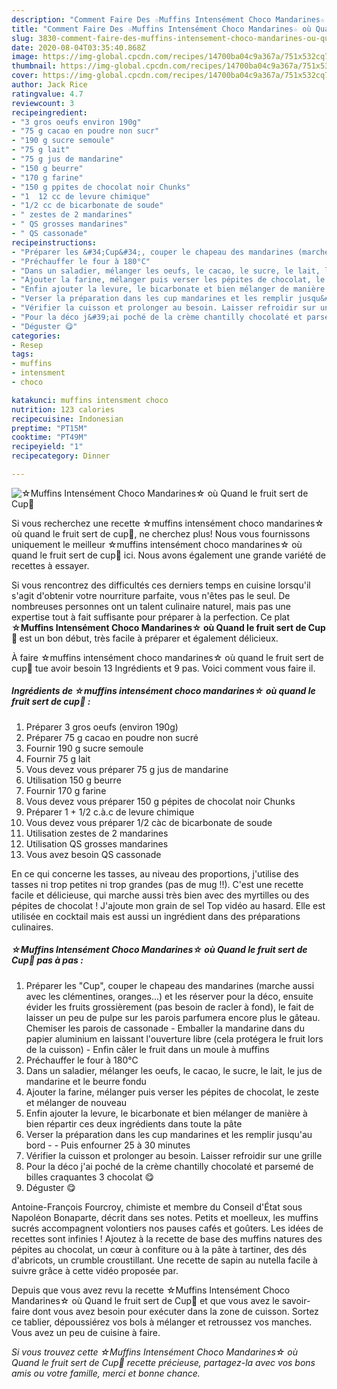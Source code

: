 ```yaml
---
description: "Comment Faire Des ☆Muffins Intensément Choco Mandarines☆ où Quand le fruit sert de Cup🍊"
title: "Comment Faire Des ☆Muffins Intensément Choco Mandarines☆ où Quand le fruit sert de Cup🍊"
slug: 3830-comment-faire-des-muffins-intensement-choco-mandarines-ou-quand-le-fruit-sert-de-cup
date: 2020-08-04T03:35:40.868Z
image: https://img-global.cpcdn.com/recipes/14700ba04c9a367a/751x532cq70/☆muffins-intensement-choco-mandarines☆-ou-quand-le-fruit-sert-de-cup🍊-photo-principale-de-la-recette.jpg
thumbnail: https://img-global.cpcdn.com/recipes/14700ba04c9a367a/751x532cq70/☆muffins-intensement-choco-mandarines☆-ou-quand-le-fruit-sert-de-cup🍊-photo-principale-de-la-recette.jpg
cover: https://img-global.cpcdn.com/recipes/14700ba04c9a367a/751x532cq70/☆muffins-intensement-choco-mandarines☆-ou-quand-le-fruit-sert-de-cup🍊-photo-principale-de-la-recette.jpg
author: Jack Rice
ratingvalue: 4.7
reviewcount: 3
recipeingredient:
- "3 gros oeufs environ 190g"
- "75 g cacao en poudre non sucr"
- "190 g sucre semoule"
- "75 g lait"
- "75 g jus de mandarine"
- "150 g beurre"
- "170 g farine"
- "150 g ppites de chocolat noir Chunks"
- "1  12 cc de levure chimique"
- "1/2 cc de bicarbonate de soude"
- " zestes de 2 mandarines"
- " QS grosses mandarines"
- " QS cassonade"
recipeinstructions:
- "Préparer les &#34;Cup&#34;, couper le chapeau des mandarines (marche aussi avec les clémentines, oranges...) et les réserver pour la déco, ensuite évider les fruits grossièrement (pas besoin de racler à fond), le fait de laisser un peu de pulpe sur les parois parfumera encore plus le gâteau. Chemiser les parois de cassonade Emballer la mandarine dans du papier aluminium en laissant l&#39;ouverture libre (cela protégera le fruit lors de la cuisson) Enfin câler le fruit dans un moule à muffins"
- "Préchauffer le four à 180°C"
- "Dans un saladier, mélanger les oeufs, le cacao, le sucre, le lait, le jus de mandarine et le beurre fondu"
- "Ajouter la farine, mélanger puis verser les pépites de chocolat, le zeste et mélanger de nouveau"
- "Enfin ajouter la levure, le bicarbonate et bien mélanger de manière à bien répartir ces deux ingrédients dans toute la pâte"
- "Verser la préparation dans les cup mandarines et les remplir jusqu&#39;au bord   Puis enfourner 25 à 30 minutes"
- "Vérifier la cuisson et prolonger au besoin. Laisser refroidir sur une grille"
- "Pour la déco j&#39;ai poché de la crème chantilly chocolaté et parsemé de billes craquantes 3 chocolat 😋"
- "Déguster 😋"
categories:
- Resep
tags:
- muffins
- intensment
- choco

katakunci: muffins intensment choco 
nutrition: 123 calories
recipecuisine: Indonesian
preptime: "PT15M"
cooktime: "PT49M"
recipeyield: "1"
recipecategory: Dinner

---
```



![☆Muffins Intensément Choco Mandarines☆ où Quand le fruit sert de Cup🍊](https://img-global.cpcdn.com/recipes/14700ba04c9a367a/751x532cq70/☆muffins-intensement-choco-mandarines☆-ou-quand-le-fruit-sert-de-cup🍊-photo-principale-de-la-recette.jpg)

Si vous recherchez une recette ☆muffins intensément choco mandarines☆ où quand le fruit sert de cup🍊, ne cherchez plus! Nous vous fournissons uniquement le meilleur ☆muffins intensément choco mandarines☆ où quand le fruit sert de cup🍊 ici. Nous avons également une grande variété de recettes à essayer.

Si vous rencontrez des difficultés ces derniers temps en cuisine lorsqu'il s'agit d'obtenir votre nourriture parfaite, vous n'êtes pas le seul. De nombreuses personnes ont un talent culinaire naturel, mais pas une expertise tout à fait suffisante pour préparer à la perfection. Ce plat <strong> ☆Muffins Intensément Choco Mandarines☆ où Quand le fruit sert de Cup🍊 </strong> est un bon début, très facile à préparer et également délicieux.

<!--inarticleads1-->

À faire ☆muffins intensément choco mandarines☆ où quand le fruit sert de cup🍊 tue avoir besoin 13 Ingrédients et 9 pas. Voici comment vous faire il.

##### Ingrédients de ☆muffins intensément choco mandarines☆ où quand le fruit sert de cup🍊 :

1. Préparer 3 gros oeufs (environ 190g)
1. Préparer 75 g cacao en poudre non sucré
1. Fournir 190 g sucre semoule
1. Fournir 75 g lait
1. Vous devez vous préparer 75 g jus de mandarine
1. Utilisation 150 g beurre
1. Fournir 170 g farine
1. Vous devez vous préparer 150 g pépites de chocolat noir Chunks
1. Préparer 1 + 1/2 c.à.c de levure chimique
1. Vous devez vous préparer 1/2 càc de bicarbonate de soude
1. Utilisation  zestes de 2 mandarines
1. Utilisation  QS grosses mandarines
1. Vous avez besoin  QS cassonade


En ce qui concerne les tasses, au niveau des proportions, j&#39;utilise des tasses ni trop petites ni trop grandes (pas de mug !!). C&#39;est une recette facile et délicieuse, qui marche aussi très bien avec des myrtilles ou des pépites de chocolat ! J&#39;ajoute mon grain de sel Top vidéo au hasard. Elle est utilisée en cocktail mais est aussi un ingrédient dans des préparations culinaires. 

<!--inarticleads2-->

##### ☆Muffins Intensément Choco Mandarines☆ où Quand le fruit sert de Cup🍊 pas à pas :

1. Préparer les &#34;Cup&#34;, couper le chapeau des mandarines (marche aussi avec les clémentines, oranges...) et les réserver pour la déco, ensuite évider les fruits grossièrement (pas besoin de racler à fond), le fait de laisser un peu de pulpe sur les parois parfumera encore plus le gâteau. Chemiser les parois de cassonade - Emballer la mandarine dans du papier aluminium en laissant l&#39;ouverture libre (cela protégera le fruit lors de la cuisson) - Enfin câler le fruit dans un moule à muffins
1. Préchauffer le four à 180°C
1. Dans un saladier, mélanger les oeufs, le cacao, le sucre, le lait, le jus de mandarine et le beurre fondu
1. Ajouter la farine, mélanger puis verser les pépites de chocolat, le zeste et mélanger de nouveau
1. Enfin ajouter la levure, le bicarbonate et bien mélanger de manière à bien répartir ces deux ingrédients dans toute la pâte
1. Verser la préparation dans les cup mandarines et les remplir jusqu&#39;au bord -  -  Puis enfourner 25 à 30 minutes
1. Vérifier la cuisson et prolonger au besoin. Laisser refroidir sur une grille
1. Pour la déco j&#39;ai poché de la crème chantilly chocolaté et parsemé de billes craquantes 3 chocolat 😋
1. Déguster 😋


Antoine-François Fourcroy, chimiste et membre du Conseil d&#39;État sous Napoléon Bonaparte, décrit dans ses notes. Petits et moelleux, les muffins sucrés accompagnent volontiers nos pauses cafés et goûters. Les idées de recettes sont infinies ! Ajoutez à la recette de base des muffins natures des pépites au chocolat, un cœur à confiture ou à la pâte à tartiner, des dés d&#39;abricots, un crumble croustillant. Une recette de sapin au nutella facile à suivre grâce à cette vidéo proposée par. 

<!--inarticleads1-->

<p>
Depuis que vous avez revu la recette ☆Muffins Intensément Choco Mandarines☆ où Quand le fruit sert de Cup🍊 et que vous avez le savoir-faire dont vous avez besoin pour exécuter dans la zone de cuisson. Sortez ce tablier, dépoussiérez vos bols à mélanger et retroussez vos manches. Vous avez un peu de cuisine à faire.
</p>

<p>
<i>Si vous trouvez cette ☆Muffins Intensément Choco Mandarines☆ où Quand le fruit sert de Cup🍊 recette précieuse, partagez-la avec vos bons amis ou votre famille, merci et bonne chance.</i>
</p>
